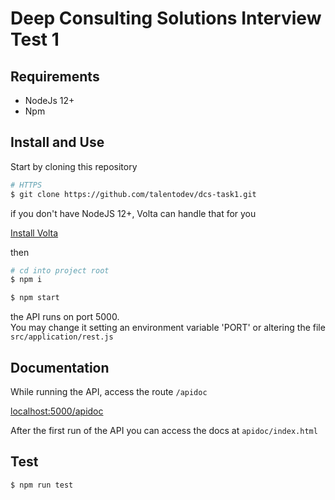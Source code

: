 # Deep Consulting Solutions Interview Test 1

## Requirements

- NodeJs 12+
- Npm

## Install and Use

Start by cloning this repository

```sh
# HTTPS
$ git clone https://github.com/talentodev/dcs-task1.git
```

if you don't have NodeJS 12+, Volta can handle that for you

[Install Volta](https://docs.volta.sh/guide/getting-started)

then

```sh
# cd into project root
$ npm i

$ npm start
```

the API runs on port 5000.\
You may change it setting an environment variable 'PORT' or altering the file `src/application/rest.js`

## Documentation

While running the API, access the route `/apidoc`

[localhost:5000/apidoc](localhost:5000/apidoc)

After the first run of the API you can access the docs at `apidoc/index.html`

## Test

```sh
$ npm run test
```

